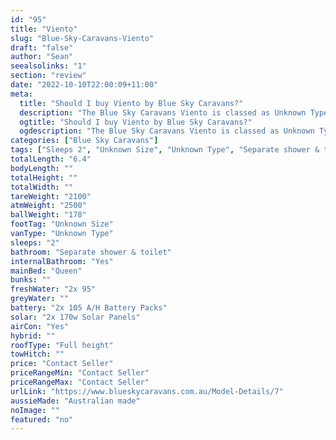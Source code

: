 ```yaml
---
id: "95"
title: "Viento"
slug: "Blue-Sky-Caravans-Viento"
draft: "false"
author: "Sean"
seealsolinks: "1"
section: "review"
date: "2022-10-10T22:00:09+11:00"
meta:
  title: "Should I buy Viento by Blue Sky Caravans?"
  description: "The Blue Sky Caravans Viento is classed as Unknown Type, and sleeps 2 people. It is Australian made and comes in at Unknown Size. It generally has Separate shower & toilet."
  ogtitle: "Should I buy Viento by Blue Sky Caravans?"
  ogdescription: "The Blue Sky Caravans Viento is classed as Unknown Type, and sleeps 2 people. It is Australian made and comes in at Unknown Size. It generally has Separate shower & toilet."
categories: ["Blue Sky Caravans"]
tags: ["Sleeps 2", "Unknown Size", "Unknown Type", "Separate shower & toilet", "Full height", "Price Unknown", "Australian made"]
totalLength: "6.4"
bodyLength: ""
totalHeight: ""
totalWidth: ""
tareWeight: "2100"
atmWeight: "2500"
ballWeight: "178"
footTag: "Unknown Size"
vanType: "Unknown Type"
sleeps: "2"
bathroom: "Separate shower & toilet"
internalBathroom: "Yes"
mainBed: "Queen"
bunks: ""
freshWater: "2x 95"
greyWater: ""
battery: "2x 105 A/H Battery Packs"
solar: "2x 170w Solar Panels"
airCon: "Yes"
hybrid: ""
roofType: "Full height"
towHitch: ""
price: "Contact Seller"
priceRangeMin: "Contact Seller"
priceRangeMax: "Contact Seller"
urlLink: "https://www.blueskycaravans.com.au/Model-Details/7"
aussieMade: "Australian made"
noImage: ""
featured: "no"
---
```

